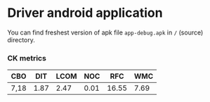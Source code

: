 # Driver android application

You can find freshest version of apk file ```app-debug.apk``` in ```/``` (source) directory.


### CK metrics

| CBO | DIT | LCOM | NOC | RFC | WMC
|--|--|--|--|--|--|
| 7,18 | 1.87 | 2.47 | 0.01 | 16.55 | 7.69


